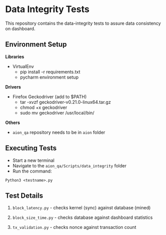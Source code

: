 # Data Integrity Tests

This repository contains the data-integrity tests to assure data consistency on dashboard.

## Environment Setup

**Libraries**
* VirtualEnv
  * pip install -r requirements.txt
  * pycharm environment setup

**Drivers**
* Firefox Geckodriver (add to $PATH)
  * tar -xvzf geckodriver-v0.21.0-linux64.tar.gz 
  * chmod +x geckodriver
  * sudo mv geckodriver /usr/local/bin/

**Others**
  * `aion_qa` repository needs to be in `aion` folder

## Executing Tests

* Start a new terminal
* Navigate to the `aion_qa/Scripts/data_integrity` folder
* Run the command: 
```
Python3 <testname>.py
```

## Test Details

1. `block_latency.py` - checks kernel (sync) against database (mined)

2. `block_size_time.py` - checks database against dashboard statistics

3. `tx_validation.py` - checks nonce against transaction count
